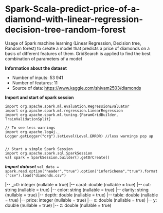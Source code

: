 # Spark-Scala-predict-price-of-a-diamond-with-linear-regression-decision-tree-random-forest
Usage of Spark machine learning (Linear Regression, Decision tree, Random forest) to create a model that predicts a price of diamonds on a basis of different features of them. GridSearch is applied to find the best combination of parameters of a model

**Information about the dataset**
- Number of inputs: 53 941
- Number of features: 11
- Source of data: https://www.kaggle.com/shivam2503/diamonds

**Import and start of spark session**
```
import org.apache.spark.ml.evaluation.RegressionEvaluator
import org.apache.spark.ml.regression.LinearRegression
import org.apache.spark.ml.tuning.{ParamGridBuilder, TrainValidationSplit}

// To see less warnings
import org.apache.log4j._
Logger.getLogger("org").setLevel(Level.ERROR) //less warnings pop up


// Start a simple Spark Session
import org.apache.spark.sql.SparkSession
val spark = SparkSession.builder().getOrCreate()
```

***Import dataset***
`val data = spark.read.option("header","true").option("inferSchema","true").format("csv").load("diamonds.csv")`

 |-- _c0: integer (nullable = true)
 |-- carat: double (nullable = true)
 |-- cut: string (nullable = true)
 |-- color: string (nullable = true)
 |-- clarity: string (nullable = true)
 |-- depth: double (nullable = true)
 |-- table: double (nullable = true)
 |-- price: integer (nullable = true)
 |-- x: double (nullable = true)
 |-- y: double (nullable = true)
 |-- z: double (nullable = true)
